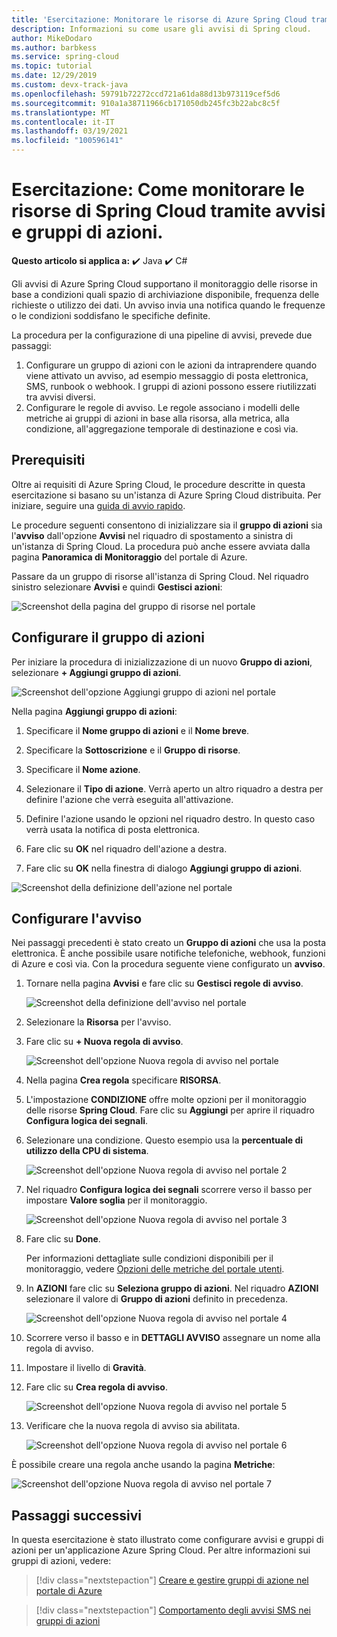 ```yaml
---
title: 'Esercitazione: Monitorare le risorse di Azure Spring Cloud tramite avvisi e gruppi di azioni | Microsoft Docs'
description: Informazioni su come usare gli avvisi di Spring cloud.
author: MikeDodaro
ms.author: barbkess
ms.service: spring-cloud
ms.topic: tutorial
ms.date: 12/29/2019
ms.custom: devx-track-java
ms.openlocfilehash: 59791b72272ccd721a61da88d13b973119cef5d6
ms.sourcegitcommit: 910a1a38711966cb171050db245fc3b22abc8c5f
ms.translationtype: MT
ms.contentlocale: it-IT
ms.lasthandoff: 03/19/2021
ms.locfileid: "100596141"
---
```

# <a name="tutorial-how-to-monitor-spring-cloud-resources-using-alerts-and-action-groups"></a>Esercitazione: Come monitorare le risorse di Spring Cloud tramite avvisi e gruppi di azioni.

**Questo articolo si applica a:** ✔️ Java ✔️ C#

Gli avvisi di Azure Spring Cloud supportano il monitoraggio delle risorse in base a condizioni quali spazio di archiviazione disponibile, frequenza delle richieste o utilizzo dei dati. Un avviso invia una notifica quando le frequenze o le condizioni soddisfano le specifiche definite.

La procedura per la configurazione di una pipeline di avvisi, prevede due passaggi: 
1. Configurare un gruppo di azioni con le azioni da intraprendere quando viene attivato un avviso, ad esempio messaggio di posta elettronica, SMS, runbook o webhook. I gruppi di azioni possono essere riutilizzati tra avvisi diversi.
2. Configurare le regole di avviso. Le regole associano i modelli delle metriche ai gruppi di azioni in base alla risorsa, alla metrica, alla condizione, all'aggregazione temporale di destinazione e così via.

## <a name="prerequisites"></a>Prerequisiti

Oltre ai requisiti di Azure Spring Cloud, le procedure descritte in questa esercitazione si basano su un'istanza di Azure Spring Cloud distribuita.  Per iniziare, seguire una [guida di avvio rapido](spring-cloud-quickstart.md).

Le procedure seguenti consentono di inizializzare sia il **gruppo di azioni** sia l'**avviso** dall'opzione **Avvisi** nel riquadro di spostamento a sinistra di un'istanza di Spring Cloud. La procedura può anche essere avviata dalla pagina **Panoramica di Monitoraggio** del portale di Azure. 

Passare da un gruppo di risorse all'istanza di Spring Cloud. Nel riquadro sinistro selezionare **Avvisi** e quindi **Gestisci azioni**:

![Screenshot della pagina del gruppo di risorse nel portale](media/alerts-action-groups/action-1-a.png)

## <a name="set-up-action-group"></a>Configurare il gruppo di azioni

Per iniziare la procedura di inizializzazione di un nuovo **Gruppo di azioni**, selezionare **+ Aggiungi gruppo di azioni**.

![Screenshot dell'opzione Aggiungi gruppo di azioni nel portale](media/alerts-action-groups/action-1.png)

Nella pagina **Aggiungi gruppo di azioni**:

 1. Specificare il **Nome gruppo di azioni** e il **Nome breve**.

 1. Specificare la **Sottoscrizione** e il **Gruppo di risorse**.

 1. Specificare il **Nome azione**.

 1. Selezionare il **Tipo di azione**.  Verrà aperto un altro riquadro a destra per definire l'azione che verrà eseguita all'attivazione.

 1. Definire l'azione usando le opzioni nel riquadro destro.  In questo caso verrà usata la notifica di posta elettronica.

 1. Fare clic su **OK** nel riquadro dell'azione a destra.

 1. Fare clic su **OK** nella finestra di dialogo **Aggiungi gruppo di azioni**. 

  ![Screenshot della definizione dell'azione nel portale](media/alerts-action-groups/action-2.png)

## <a name="set-up-alert"></a>Configurare l'avviso 

Nei passaggi precedenti è stato creato un **Gruppo di azioni** che usa la posta elettronica. È anche possibile usare notifiche telefoniche, webhook, funzioni di Azure e così via. Con la procedura seguente viene configurato un **avviso**.

1. Tornare nella pagina **Avvisi** e fare clic su **Gestisci regole di avviso**.

   ![Screenshot della definizione dell'avviso nel portale](media/alerts-action-groups/alerts-2.png)

1. Selezionare la **Risorsa** per l'avviso.

1. Fare clic su **+ Nuova regola di avviso**.

   ![Screenshot dell'opzione Nuova regola di avviso nel portale](media/alerts-action-groups/alerts-3.png)

1. Nella pagina **Crea regola** specificare **RISORSA**.

1. L'impostazione **CONDIZIONE** offre molte opzioni per il monitoraggio delle risorse **Spring Cloud**.  Fare clic su **Aggiungi** per aprire il riquadro **Configura logica dei segnali**.

1. Selezionare una condizione. Questo esempio usa la **percentuale di utilizzo della CPU di sistema**.

   ![Screenshot dell'opzione Nuova regola di avviso nel portale 2](media/alerts-action-groups/alerts-3-1.png)

1. Nel riquadro **Configura logica dei segnali** scorrere verso il basso per impostare **Valore soglia** per il monitoraggio.

   ![Screenshot dell'opzione Nuova regola di avviso nel portale 3](media/alerts-action-groups/alerts-3-2.png)

1. Fare clic su **Done**.

   Per informazioni dettagliate sulle condizioni disponibili per il monitoraggio, vedere [Opzioni delle metriche del portale utenti](spring-cloud-concept-metrics.md#user-metrics-options).

1. In **AZIONI** fare clic su **Seleziona gruppo di azioni**. Nel riquadro **AZIONI** selezionare il valore di **Gruppo di azioni** definito in precedenza.

   ![Screenshot dell'opzione Nuova regola di avviso nel portale 4](media/alerts-action-groups/alerts-3-3.png) 

1. Scorrere verso il basso e in **DETTAGLI AVVISO** assegnare un nome alla regola di avviso.

1. Impostare il livello di **Gravità**.

1. Fare clic su **Crea regola di avviso**.

   ![Screenshot dell'opzione Nuova regola di avviso nel portale 5](media/alerts-action-groups/alerts-3-4.png)

1. Verificare che la nuova regola di avviso sia abilitata.

   ![Screenshot dell'opzione Nuova regola di avviso nel portale 6](media/alerts-action-groups/alerts-4.png)

È possibile creare una regola anche usando la pagina **Metriche**:

![Screenshot dell'opzione Nuova regola di avviso nel portale 7](media/alerts-action-groups/alerts-5.png)

## <a name="next-steps"></a>Passaggi successivi

In questa esercitazione è stato illustrato come configurare avvisi e gruppi di azioni per un'applicazione Azure Spring Cloud. Per altre informazioni sui gruppi di azioni, vedere:

> [!div class="nextstepaction"]
> [Creare e gestire gruppi di azione nel portale di Azure](../azure-monitor/alerts/action-groups.md)

> [!div class="nextstepaction"]
> [Comportamento degli avvisi SMS nei gruppi di azioni](../azure-monitor/alerts/alerts-sms-behavior.md)